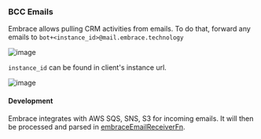 ### BCC Emails

Embrace allows pulling CRM activities from emails. To do that, forward any emails to `bot+<instance_id>@mail.embrace.technology`

![image](https://user-images.githubusercontent.com/3125784/174202169-0e36cc98-8ae0-4448-a2a7-fa73b7f22a96.png)

`instance_id` can be found in client's instance url.

![image](https://user-images.githubusercontent.com/3125784/174202387-7d183cb6-bb22-4f4d-a994-eec97de101a8.png)

#### Development

Embrace integrates with AWS SQS, SNS, S3 for incoming emails. It will then be processed and parsed in [embraceEmailReceiverFn](cdk-backend/lib/lambda/legacy-functions/embraceEmailReceiverFn).
